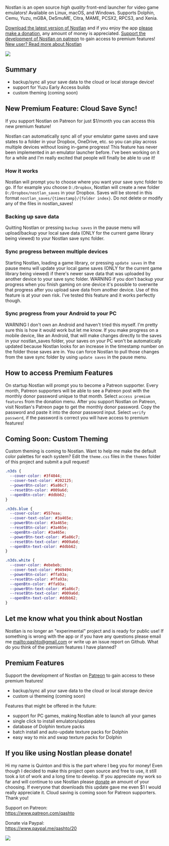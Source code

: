 Nostlan is an open source _high quality_ front-end launcher for video game emulators! Available on Linux, macOS, and Windows. Supports Dolphin, Cemu, Yuzu, mGBA, DeSmuME, Citra, MAME, PCSX2, RPCS3, and Xenia.

[Download the latest version of Nostlan](https://github.com/quinton-ashley/nostlan/releases) and if you enjoy the app [please make a donation](https://www.paypal.me/qashto/20), any amount of money is appreciated. [Support the development of Nostlan on patreon](https://www.patreon.com/qashto) to gain access to premium features! [New user? Read more about Nostlan](https://github.com/quinton-ashley/nostlan/blob/master/README.md)

<p><a href="https://www.patreon.com/qashto">
<img src="https://raw.githubusercontent.com/quinton-ashley/nostlan-screenshots/master/banner.png">
</a></p>

## Summary

-   backup/sync all your save data to the cloud or local storage device!
-   support for Yuzu Early Access builds
-   custom theming (coming soon)

## New Premium Feature: Cloud Save Sync!

If you support Nostlan on Patreon for just $1/month you can access this new premium feature!

Nostlan can automatically sync all of your emulator game saves and save states to a folder in your Dropbox, OneDrive, etc. so you can play across multiple devices without losing in-game progress! This feature has never been implemented in an emulator launcher before. I've been working on it for a while and I'm really excited that people will finally be able to use it!

### How it works

Nostlan will prompt you to choose where you want your save sync folder to go.  If for example you choose `D:/Dropbox`, Nostlan will create a new folder `D:/Dropbox/nostlan_saves` in your Dropbox.  Saves will be stored in this format `nostlan_saves/{timestamp}/{folder index}`.  Do not delete or modify any of the files in nostlan_saves!

### Backing up save data

Quitting Nostlan or pressing `backup saves` in the pause menu will upload/backup your local save data (ONLY for the current game library being viewed) to your Nostlan save sync folder.

### Sync progress between multiple devices

Starting Nostlan, loading a game library, or pressing `update saves` in the pause menu will update your local game saves (ONLY for the current game library being viewed) if there's newer save data that was uploaded by another device to your save sync folder.  WARNING if you don't backup your progress when you finish gaming on one device it's possible to overwrite that progress after you upload save data from another device.  Use of this feature is at your own risk.  I've tested this feature and it works perfectly though.

### Sync progress from your Android to your PC

WARNING I don't own an Android and haven't tried this myself.  I'm pretty sure this is how it would work but let me know.  If you make progress on a mobile device, like an Android, that will make changes directly to the saves in your nostlan_saves folder, your saves on your PC won't be automatically updated because Nostlan looks for an increase in the timestamp number on the folder those saves are in.  You can force Nostlan to pull those changes from the save sync folder by using `update saves` in the pause menu.

## How to access Premium Features

On startup Nostlan will prompt you to become a Patreon supporter. Every month, Patreon supporters will be able to see a Patreon post with the monthly donor password unique to that month. Select `access premium features` from the donation menu. After you support Nostlan on Patreon, visit Nostlan's Patreon page to get the monthly donor password. Copy the password and paste it into the donor password input. Select `verify password`, if the password is correct you will have access to premium features!

## Coming Soon: Custom Theming

Custom theming is coming to Nostlan. Want to help me make the default color palettes for each system? Edit the `theme.css` files in the `themes` folder of this project and submit a pull request!

```css
.n3ds {
  --cover-color: #3f4044;
  --cover-text-color: #202125;
  --powerBtn-color: #5a86c7;
  --resetBtn-color: #009a6d;
  --openBtn-color: #ddbb62;
}

.n3ds.blue {
  --cover-color: #557eaa;
  --cover-text-color: #3a465e;
  --powerBtn-color: #3a465e;
  --resetBtn-color: #3a465e;
  --openBtn-color: #3a465e;
  --powerBtn-text-color: #5a86c7;
  --resetBtn-text-color: #009a6d;
  --openBtn-text-color: #ddbb62;
}

.n3ds.white {
  --cover-color: #ebebeb;
  --cover-text-color: #949494;
  --powerBtn-color: #ffa93a;
  --resetBtn-color: #ffa93a;
  --openBtn-color: #ffa93a;
  --powerBtn-text-color: #5a86c7;
  --resetBtn-text-color: #009a6d;
  --openBtn-text-color: #ddbb62;
}
```

## Let me know what you think about Nostlan

Nostlan is no longer an "experimental" project and is ready for public use! If something is wrong with the app or if you have any questions please email me <mailto:qashto@gmail.com> or write up an issue report on Github. What do you think of the premium features I have planned?

## Premium Features

Support the development of Nostlan on [Patreon](https://www.patreon.com/qashto) to gain access to these premium features!

-   backup/sync all your save data to the cloud or local storage device
-   custom ui themeing (coming soon)

Features that might be offered in the future:

-   support for PC games, making Nostlan able to launch all your games
-   single click to install emulators/updates
-   database of Dolphin texture packs
-   batch install and auto-update texture packs for Dolphin
-   easy way to mix and swap texture packs for Dolphin

## If you like using Nostlan please donate!

Hi my name is Quinton and this is the part where I beg you for money! Even though I decided to make this project open source and free to use, it still took a lot of work and a long time to develop. If you appreciate my work so far and will continue to use Nostlan please [donate](https://www.paypal.me/qashto/10) an amount of your choosing. If everyone that downloads this update gave me even $1 I would really appreciate it. Cloud saving is coming soon for Patreon supporters. Thank you!

Support on Patreon:  
<https://www.patreon.com/qashto>

Donate via Paypal:  
<https://www.paypal.me/qashto/20>

<p><a href="https://www.patreon.com/qashto">
<img src="https://raw.githubusercontent.com/quinton-ashley/nostlan-screenshots/master/banner.png">
</a></p>
